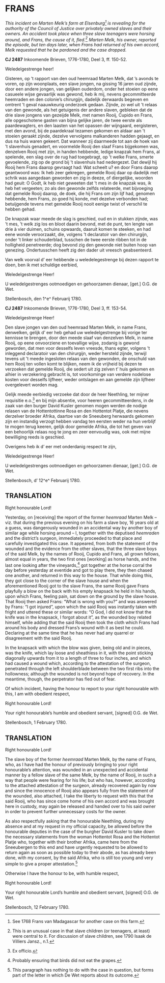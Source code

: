 # FRANS

*This incident on Marten Melk’s farm at Elsenburg[^1] is revealing for the authority of the Council of Justice over privately owned slaves and their owners. An accident took place when three slave teenagers were horsing around, and Frans, the cause of it, fled.[^2] Marten Melk, his owner, reported the episode, but ten days later, when Frans had returned of his own accord, Melk requested that he be pardoned and the case dropped.*

**CJ 2487** Inkoomende Brieven, 1776-1780, Deel 3, ff. 150-52.

Weledelgestrenge heer!

Gisteren, op ’t rapport van den oud heemraad Marten Melk, dat ’s avonds te voren, op zijn woonplaats, een slave jongen, na gissing 16 jaren oud zijnde, door een andere jongen, van gelijken ouderdom, onder het stoeien op eene casueele wijse gevaarlijk was gewond, heb ik mij, nevens gecommitteerde heemraden en den colonie’s chirurgijn, dadelijk derwaards begeven en omtrent ’t geval naauwkeurig onderzoek gedaan. Zijnde, zo wel uit ’t relaas van den gewonde, als het getuigenis der andere slaven, gebleken dat de drie slave jongens van gezeijde Melk, met namen Rooij, Cupido en Frans, alle opgeschotene gasten van bijna gelijke jaren, de twee eerste als paardewagters, en den laasten van het opassen der wijngaard, eergisteren, met den avond, bij de paardekraal tezamen gekomen en aldaar aan ’t stoeien geraakt zijnde, dezelve vervolgens malkanderen hadden gejaagt, en dus na huis waren gekeert. Dat wanneer zij daarmeede tot aan de hoek van ’t slavenhuis genadert, en voormelde Rooij den slaaf Frans bijgekomen was, denzelven Rooij met zijn, in handen hebbende, ledige knapzak hem Frans, al spelende, een slag over de rug had toegebragt, op ’t welke Frans, smerte gevoelende, zig op de grond bij ’t slavenhuis had nedergezet. Dat dewijl hij Rooij hem Frans daarop gevraagt had: Wat scheelt u? en door Frans daarop geantwoord was: Ik heb zeer gekregen, gemelde Rooij daar op dadelijk met schrik was aangedaan geworden en zig in deeze, of diergelijke, woorden had geuit: O Godt, ik heb niet geweeten dat ’t mes in de knapzak was, ik heb het vergeeten; zo als den gewonde zelfds relateerde, met bijvoeging dat gemelde Rooij daarop, de doek, die hij Frans om zijn lijf had, genomen hebbende, hem Frans, zo goed hij konde, met dezelve verbonden had; betuijgende tevens met gemelde Rooij nooit eenige twist of verschil te hebben gehad.

De knapzak waar meede de slag is geschied, oud en in stukken zijnde, was ’t mes, ’t welk zig los en bloot daarin bevond, met de punt, ten lengte van drie à vier duimen, schuins opwaards, daaruit komen te steeken, en had eene wonde veroorzaakt, die, volgens ’t declaratoir van den chirurgijn, onder ’t linker schouderblad, tusschen de twee eerste ribben tot in de holligheid penetreerde; dog bevond zig den gewonde niet buiten hoop van genezing. Ondertusschen heeft zig den dader uit vreesch geabsenteerd.

Van welk voorval d’ eer hebbende u weledelegestrenge bij dezen rapport te doen, ben ik met schuldige eerbied,

Weledelgestrenge Heer!

U weledelgestrenges ootmoedigen en gehoorzamen dienaar, \[get.\] O.G. de Wet.

Stellenbosch, den 1^e^ Februarij 1780.

**CJ 2487** Inkoomende Brieven, 1776-1780, Deel 3, ff. 153-54.

Weledelgestrenge Heer!

Den slave jongen van den oud heemraad Marten Melk, in name Frans, denwelken, gelijk d’ eer heb gehad uw weledelgestrenge bij vorige ter kennisse te brengen, door den meede slaaf van denzelven Melk, in name Rooij, op eene onvoorziene en toevallige wijse, zodanig is gewond geworden, dat men voor desselfs leven vreesde, thans egter, volgens ’t inleggend declaratoir van den chirurgijn, weder hersteld zijnde, terwijl tevens uit ’t meede ingesloten relaas van den gewonden, de onschuld van hem Rooij ten vollen komt te blijken, neem ik de vrijheid bij dezen te verzoeken dat gemelde Rooij, die sedert uit zig zelven t’ huis gekomen en alhier in verzekering gebracht is, tot voorkominge van verdere nodelose kosten voor desselfs lijfheer, weder ontslagen en aan gemelde zijn lijfheer overgelevert worden mag.

Gelijk meede eerbiedig verzoeke dat door de heer Neethling, ter mijner requisitie e.o.[^3] en bij mijn absentie, voor heeren gecommitteerdens, in de zaak van den burger David Kusler genomen mogen werden de nodige relasen van de Hottentottinne Rosa en den Hottentot Platje, die nevens derzelver broeder Afrika, daartoe van de Sneeuberg herwaards gekomen zijn en instandig verzogt hebben vandag ten eersten weder na hun verblijf te mogen terug keeren, gelijk door gemelde Afrika, die tot het geven van een behoorlijk relaas nog te jong en zeer eenvoudig was, ook met mijne bewilliging reeds is geschied.

Overigens heb ik d’ eer met onderdanig respect te zijn,

Weledelgestrenge Heer!

U weledelgestrenges ootmoedigen en gehoorzamen dienaar, \[get.\] O.G. de Wet.

Stellenbosch, d’ 12^e^ Februarij 1780.

## TRANSLATION

Right honourable Lord!

Yesterday, on \[receiving\] the report of the former *heemraad* Marten Melk – viz. that during the previous evening on his farm a slave boy, 16 years old at a guess, was dangerously wounded in an accidental way by another boy of similar age while horsing around – I, together with the deputised *heemraden* and the district’s surgeon, immediately proceeded to that place and carefully investigated this case. It appeared, from both the statement of the wounded and the evidence from the other slaves, that the three slave boys of the said Melk, by the names of Rooij, Cupido and Frans, all grown fellows, almost equal in years, the two first ones \[working\] as horse hands, and the last one looking after the vineyards,[^4] got together at the horse corral the day before yesterday at eventide and got to play there, they then chased one another, and returned in this way to the house. That while doing this, they got close to the corner of the slave house and when the aforementioned Rooij got to the slave Frans, the same Rooij gave Frans playfully a blow on the back with his empty knapsack he held in his hands, upon which Frans, feeling pain, sat down on the ground by the slave house. That Rooij then asked Frans: “What is wrong with you?” and was answered by Frans: “I got injured”, upon which the said Rooij was instantly taken with fright and uttered these or similar words: “O God, I did not know that the knife was in the knapsack, I forgot about it”, as the wounded boy related himself, while adding that the said Rooij then took the cloth which Frans had around his body and dressed Frans’s wound with it as best he could. Declaring at the same time that he has never had any quarrel or disagreement with the said Rooij.

In the knapsack with which the blow was given, being old and in pieces, was the knife, which lay loose and sheathless in it, with the point sticking diagonally upwards from it to a length of three to four inches, and which had caused a wound which, according to the attestation of the surgeon, penetrated through the left shoulderblade between the two first ribs into the hollowness; although the wounded is not beyond hope of recovery. In the meantime, though, the perpetrator has fled out of fear.

Of which incident, having the honour to report to your right honourable with this, I am with obedient respect,

Right honourable Lord!

Your right honourable’s humble and obedient servant, \[signed\] O.G. de Wet.

Stellenbosch, 1 February 1780.

## TRANSLATION

Right honourable Lord!

The slave boy of the former *heemraad* Marten Melk, by the name of Frans, who, as I have had the honour of previously bringing to your right honourable’s attention, was wounded in an unexpected and accidental manner by a fellow slave of the same Melk, by the name of Rooij, in such a way that people were fearing for his life; but who has, however, according to the attached attestation of the surgeon, already recovered again by now and since the innocence of Rooij also appears fully from the statement of the wounded, also attached, I take the liberty to request with this that the said Rooij, who has since come home of his own accord and was brought here in custody, may again be released and handed over to his said owner in order to prevent further unnecessary costs for the owner.

As also respectfully asking that the honourable Neethling, during my absence and at my request in my official capacity, be allowed before the honourable deputies in the case of the burgher David Kusler to take down the necessary statements from the woman Hottentot Rosa and the Hottentot Platje who, together with their brother Afrika, came here from the Sneeubergen to this end and have urgently requested to be allowed to return again as soon as possible today to their abode, as has already been done, with my consent, by the said Afrika, who is still too young and very simple to give a proper attestation.[^5]

Otherwise I have the honour to be, with humble respect,

Right honourable Lord!

Your right honourable Lord’s humble and obedient servant, \[signed\] O.G. de Wet.

Stellenbosch, 12 February 1780.

[^1]: See 1768 Frans van Madagascar for another case on this farm.

[^2]: This is an unusual case in that slave children (or teenagers, at least) were central to it. For discussion of slave children, see 1790 Isaak de Villiers Jansz., n.1.

[^3]: Ex officio.

[^4]: Probably ensuring that birds did not eat the grapes.

[^5]: This paragraph has nothing to do with the case in question, but forms part of the letter in which De Wet reports about its outcome.
